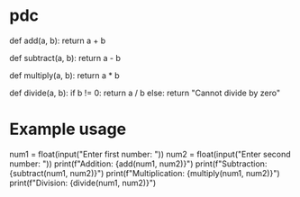 # pdc
def add(a, b):
    return a + b

def subtract(a, b):
    return a - b

def multiply(a, b):
    return a * b

def divide(a, b):
    if b != 0:
        return a / b
    else:
        return "Cannot divide by zero"

# Example usage
num1 = float(input("Enter first number: "))
num2 = float(input("Enter second number: "))
print(f"Addition: {add(num1, num2)}")
print(f"Subtraction: {subtract(num1, num2)}")
print(f"Multiplication: {multiply(num1, num2)}")
print(f"Division: {divide(num1, num2)}")
